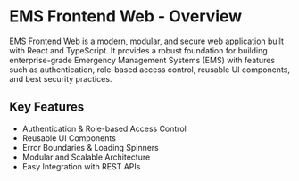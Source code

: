 # EMS Frontend Web - Overview

EMS Frontend Web is a modern, modular, and secure web application built with React and TypeScript. It provides a robust foundation for building enterprise-grade Emergency Management Systems (EMS) with features such as authentication, role-based access control, reusable UI components, and best security practices.

## Key Features
- Authentication & Role-based Access Control
- Reusable UI Components
- Error Boundaries & Loading Spinners
- Modular and Scalable Architecture
- Easy Integration with REST APIs 